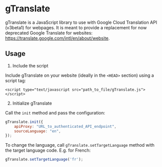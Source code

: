# gTranslate

gTranslate is a JavaScript library to use with Google Cloud Translation API (v3beta1) for webpages. It is meant to provide a replacement for now deprecated Google Translate for websites: https://translate.google.com/intl/en/about/website. 

## Usage

1. Include the script

Include gTranslate on your website (ideally in the `<HEAD>` section) using a script tag:

```
<script type="text/javascript src="path_to_file/gTranslate.js"></script>
```

2. Initialize gTranslate

Call the `init` method and pass the configuration:

``` Javascript
gTranslate.init({
    apiProxy: "URL_to_authenticated_API_endpoint",
    sourceLanguage: "en",
});

```

To change the language, call `gTranslate.setTargetLanguage` method with the target language code. E.g. for French:

```Javascript
gTranslate.setTargetLanguage('fr');
```



